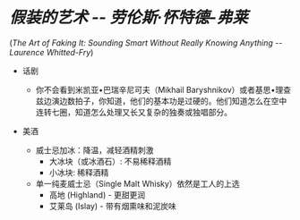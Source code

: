# *假装的艺术 -- 劳伦斯·怀特德-弗莱*

(*The Art of Faking It: Sounding Smart Without Really Knowing Anything -- Laurence Whitted-Fry*)

* 话剧

  * 你不会看到米凯亚•巴瑞辛尼可夫（Mikhail Baryshnikov）或者基思•理查兹边演边数拍子，你知道，他们的基本功是过硬的。他们知道怎么在空中连转七圈，知道怎么处理又长又复杂的独奏或独唱部分。

* 美酒

  * 威士忌加冰：降温，减轻酒精刺激
    * 大冰块（或冰酒石）: 不易稀释酒精
    * 小冰块: 稀释酒精
  * 单一纯麦威士忌（Single Malt Whisky）依然是工人的上选
    * 高地 (Highland) - 更甜更润
    * 艾莱岛 (Islay) - 带有烟熏味和泥炭味
